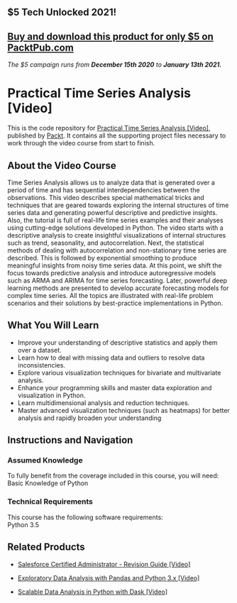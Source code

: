 ## $5 Tech Unlocked 2021!
[Buy and download this product for only $5 on PacktPub.com](https://www.packtpub.com/)
-----
*The $5 campaign         runs from __December 15th 2020__ to __January 13th 2021.__*

# Practical Time Series Analysis [Video]
This is the code repository for [Practical Time Series Analysis [Video]](https://www.packtpub.com/big-data-and-business-intelligence/practical-time-series-analysis-video?utm_source=github&utm_medium=repository&utm_campaign=9781788995719), published by [Packt](https://www.packtpub.com/?utm_source=github). It contains all the supporting project files necessary to work through the video course from start to finish.
## About the Video Course
Time Series Analysis allows us to analyze data that is generated over a period of time and has sequential interdependencies between the observations. This video describes special mathematical tricks and techniques that are geared towards exploring the internal structures of time series data and generating powerful descriptive and predictive insights. Also, the tutorial is full of real-life time series examples and their analyses using cutting-edge solutions developed in Python. The video starts with a descriptive analysis to create insightful visualizations of internal structures such as trend, seasonality, and autocorrelation. Next, the statistical methods of dealing with autocorrelation and non-stationary time series are described. This is followed by exponential smoothing to produce meaningful insights from noisy time series data. At this point, we shift the focus towards predictive analysis and introduce autoregressive models such as ARMA and ARIMA for time series forecasting. Later, powerful deep learning methods are presented to develop accurate forecasting models for complex time series. All the topics are illustrated with real-life problem scenarios and their solutions by best-practice implementations in Python.

<H2>What You Will Learn</H2>
<DIV class=book-info-will-learn-text>
<UL>
<LI><SPAN style="BACKGROUND-COLOR: transparent">Improve your understanding of descriptive statistics and apply them over a dataset.</SPAN> 
<LI><SPAN style="BACKGROUND-COLOR: transparent">Learn how to deal with missing data and outliers to resolve data inconsistencies.</SPAN> 
<LI><SPAN style="BACKGROUND-COLOR: transparent">Explore various visualization techniques for bivariate and multivariate analysis.</SPAN> 
<LI><SPAN style="BACKGROUND-COLOR: transparent">Enhance your programming skills and master data exploration and visualization in Python.</SPAN> 
<LI><SPAN style="BACKGROUND-COLOR: transparent">Learn multidimensional analysis and reduction techniques.</SPAN> 
<LI><SPAN style="BACKGROUND-COLOR: transparent">Master advanced visualization techniques (such as heatmaps) for better analysis and rapidly broaden your understanding</SPAN> </LI></UL></DIV>

## Instructions and Navigation
### Assumed Knowledge
To fully benefit from the coverage included in this course, you will need:<br/>
Basic Knowledge of Python
### Technical Requirements
This course has the following software requirements:<br/>
Python 3.5

## Related Products
* [Salesforce Certified Administrator - Revision Guide [Video]](https://www.packtpub.com/business/salesforce-certified-administrator-revision-guide-video?utm_source=github&utm_medium=repository&utm_campaign=9781838550813)

* [Exploratory Data Analysis with Pandas and Python 3.x [Video]](https://www.packtpub.com/application-development/exploratory-data-analysis-pandas-and-python-3x-video?utm_source=github&utm_medium=repository&utm_campaign=9781789959116)

* [Scalable Data Analysis in Python with Dask [Video]](https://www.packtpub.com/web-development/scalable-data-analysis-python-dask-video?utm_source=github&utm_medium=repository&utm_campaign=9781789808926)
